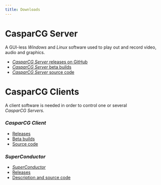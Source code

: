 ```yaml
---
title: Downloads
---
```


# CasparCG Server
A GUI-less _Windows_ and _Linux_ software used to play out and record video, audio and graphics.
- [_CasparCG Server_ releases on GitHub](https://github.com/casparcg/server/releases/)
- [_CasparCG Server_ beta builds](https://builds.casparcg.com/)
- [_CasparCG Server_ source code](https://github.com/CasparCG/server/)

# CasparCG Clients
A client software is needed in order to control one or several _CasparCG&nbsp;Servers_.
### _CasparCG&nbsp;Client_
- [Releases](https://github.com/CasparCG/client/releases/)
- [Beta builds](https://builds.casparcg.com/)
- [Source code](https://github.com/CasparCG/client/)
### _SuperConductor_
- [_SuperConductor_]()
- [Releases](https://github.com/SuperFlyTV/SuperConductor/releases/)
- [Description and source code](https://github.com/SuperFlyTV/SuperConductor/)


